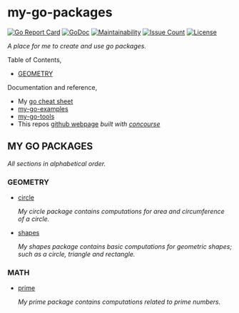 # my-go-packages

[![Go Report Card](https://goreportcard.com/badge/github.com/JeffDeCola/my-go-packages)](https://goreportcard.com/report/github.com/JeffDeCola/my-go-packages)
[![GoDoc](https://godoc.org/github.com/JeffDeCola/my-go-packages?status.svg)](https://godoc.org/github.com/JeffDeCola/my-go-packages)
[![Maintainability](https://api.codeclimate.com/v1/badges/429352c4ab8e00602452/maintainability)](https://codeclimate.com/github/JeffDeCola/my-go-packages/maintainability)
[![Issue Count](https://codeclimate.com/github/JeffDeCola/my-go-packages/badges/issue_count.svg)](https://codeclimate.com/github/JeffDeCola/my-go-packages/issues)
[![License](http://img.shields.io/:license-mit-blue.svg)](http://jeffdecola.mit-license.org)

_A place for me to create and use go packages._

Table of Contents,

* [GEOMETRY](https://github.com/JeffDeCola/my-go-packages#geometry)

Documentation and reference,

* My [go cheat sheet](https://github.com/JeffDeCola/my-cheat-sheets/tree/master/software/development/languages/go-cheat-sheet)
* [my-go-examples](https://github.com/JeffDeCola/my-go-examples)
* [my-go-tools](https://github.com/JeffDeCola/my-go-tools)
* This repos
  [github webpage](https://jeffdecola.github.io/my-go-pacakages/)
  _built with
  [concourse](https://github.com/JeffDeCola/my-go-packages/blob/master/ci-README.md)_

## MY GO PACKAGES

_All sections in alphabetical order._

### GEOMETRY

* [circle](https://github.com/JeffDeCola/my-go-packages/tree/master/geometry/circle)

  _My circle package contains computations for area and circumference of a circle._

* [shapes](https://github.com/JeffDeCola/my-go-packages/tree/master/geometry/shapes)

  _My shapes package contains basic computations for geometric shapes;
  such as a circle, triangle and rectangle._

### MATH

* [prime](https://github.com/JeffDeCola/my-go-packages/tree/master/math/prime)

  _My prime package contains computations related to prime numbers._
